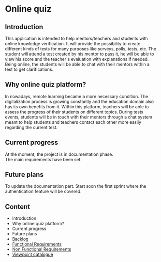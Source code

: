# Online quiz

## Introduction
This application is intended to help mentors/teachers and students with online knowledge verification. It will provide the possibility to create different kinds of tests for many purposes like surveys, polls, tests, etc. The student will attend a test created by his mentor to pass it, he will be able to view his score and the teacher's evaluation with explanations if needed. Being online, the students will be able to chat with their mentors within a  test to get clarifications.

## Why online quiz platform?
In nowadays, remote learning became a more necessary condition. The digitalization process is growing constantly and the education domain also has its own benefits from it. Within this platform, teachers will be able to assess the progress of their students on different topics. During tests events, students will be in touch with their mentors through a chat system meant to help students and teachers contact each other more easily regarding the current test.


## Current progress
At the moment, the project is in documentation phase.  
The main requirements have been set.


## Future plans
To update the documentation part.
Start soon the first sprint where the authentication feature will be covered.

## Content
* Introduction
* Why online quiz platform?
* Current progress
* Future plans
* [Backlog](https://github.com/ionc07/online-quiz/projects/1)
* [Functional Requirements](https://github.com/ionc07/online-quiz/wiki/Functional-Requirements)
* [Non Functional Requirements](https://github.com/ionc07/online-quiz/wiki/Non-Functional-Requirements)
* [Viewpoint catalogue](https://github.com/ionc07/online-quiz/wiki/Viewpoint-catalogue)